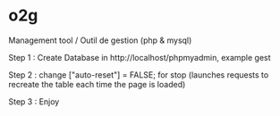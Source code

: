 # o2g

Management tool / Outil de gestion (php & mysql)

Step 1 : Create Database in http://localhost/phpmyadmin, example gest 

Step 2 : change ["auto-reset"] =	FALSE; for stop (launches requests to recreate the table each time the page is loaded)

Step 3 : Enjoy

